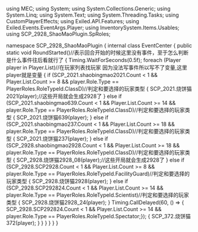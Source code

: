 using MEC;
using System;
using System.Collections.Generic;
using System.Linq;
using System.Text;
using System.Threading.Tasks;
using CustomPlayerEffects;
using Exiled.API.Features;
using Exiled.Events.EventArgs.Player;
using InventorySystem.Items.Usables;
using SCP_2928_ShaoMaoPlugin.SpRoles;

namespace SCP_2928_ShaoMaoPlugin
{
    internal class EventCenter
    {
        public static void RoundStarted()//表示回合开始的时候这里没有事件，至于怎么判断是什么事件往后看就行了
        {
            Timing.WaitForSeconds(0.5f);
            foreach (Player player in Player.List)//在玩家列表找玩家 因为没法写事件所以写不了变量,这里player就是变量
            {
                if (SCP_2021.shaobingmao2021.Count < 1 && Player.List.Count >= 8 && player.Role.Type == PlayerRoles.RoleTypeId.ClassD)//判定和要选择的玩家类型
                {
                    SCP_2021.烧饼猫2021(player);//这些开局就会生成2928了
                }
                else if (SCP_2021.shaobingmao639.Count < 1 && Player.List.Count >= 14 && player.Role.Type == PlayerRoles.RoleTypeId.ClassD)//判定和要选择的玩家类型
                {
                    SCP_2021.烧饼猫639(player);
                }
                else if (SCP_2021.shaobingmao237.Count < 1 && Player.List.Count >= 18 && player.Role.Type == PlayerRoles.RoleTypeId.ClassD)//判定和要选择的玩家类型
                {
                    SCP_2021.烧饼猫237(player);
                }
                else if (SCP_2928.shaobingmao2928.Count < 1 && Player.List.Count >= 18 && player.Role.Type == PlayerRoles.RoleTypeId.ClassD)//判定和要选择的玩家类型
                {
                    SCP_2928.烧饼猫2928_08(player);//这些开局就会生成2928了
                }
                else if (SCP_2928.SCP2928.Count < 1 && Player.List.Count >= 8 && player.Role.Type == PlayerRoles.RoleTypeId.FacilityGuard)//判定和要选择的玩家类型
                {
                    SCP_2928.烧饼猫2928(player);
                }
                else if (SCP_2928.SCP292824.Count < 1 && Player.List.Count >= 14 && player.Role.Type == PlayerRoles.RoleTypeId.Scientist)//判定和要选择的玩家类型
                {
                    SCP_2928.烧饼猫2928_24(player);
                }
                Timing.CallDelayed(60, () => { SCP_2928.SCP292824.Count < 1 && Player.List.Count >= 14 && player.Role.Type == PlayerRoles.RoleTypeId.Spectator;});
                    {
                        SCP_372.烧饼猫372(player);
                    }
                }
            }
        }
    }
}



<!---
LMJhhh/LMJhhh is a ✨ special ✨ repository because its `README.md` (this file) appears on your GitHub profile.
You can click the Preview link to take a look at your changes.
--->
